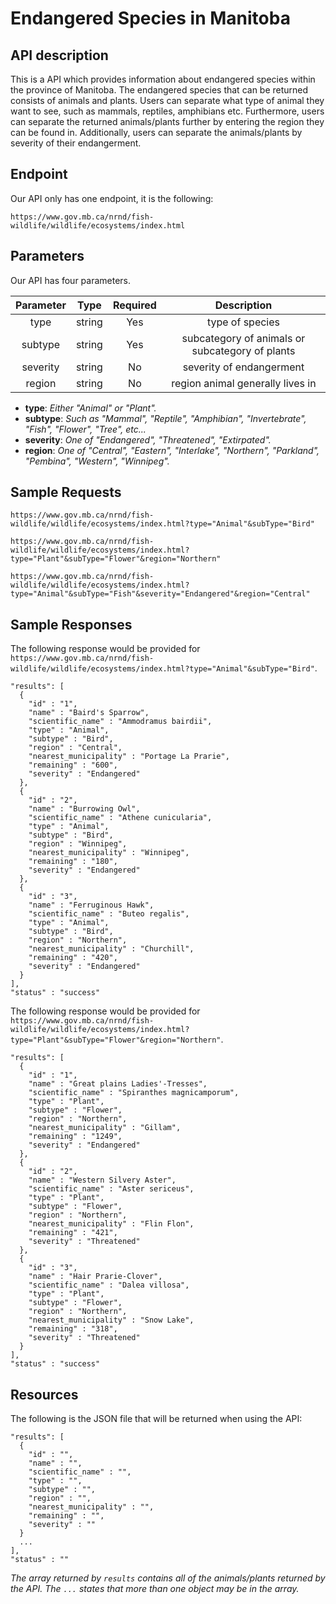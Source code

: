 # Endangered Species in Manitoba
## API description

This is a API which provides information about endangered species within the province of Manitoba. The endangered species that can be returned consists of animals and plants. Users can separate what type of animal they want to see, such as mammals, reptiles, amphibians etc. Furthermore, users can separate the returned animals/plants further by entering the region they can be found in. Additionally, users can separate the animals/plants by severity of their endangerment.

## Endpoint

Our API only has one endpoint, it is the following:

`https://www.gov.mb.ca/nrnd/fish-wildlife/wildlife/ecosystems/index.html`

## Parameters

Our API has four parameters.

| Parameter  | Type    | Required | Description |
| :-------:  | :--:    | :------: | :---------: |
| type       | string  | Yes      | type of species |
| subtype    | string  | Yes      | subcategory of animals or subcategory of plants|
| severity   | string  | No       | severity of endangerment |
| region     | string  | No       | region animal generally lives in |

- **type**: *Either "Animal" or "Plant".*
- **subtype**: *Such as "Mammal", "Reptile", "Amphibian", "Invertebrate", "Fish", "Flower", "Tree", etc...*
- **severity**: *One of "Endangered", "Threatened", "Extirpated".*
- **region**: *One of "Central", "Eastern", "Interlake", "Northern", "Parkland", "Pembina", "Western", "Winnipeg".*

## Sample Requests

`https://www.gov.mb.ca/nrnd/fish-wildlife/wildlife/ecosystems/index.html?type="Animal"&subType="Bird"`

`https://www.gov.mb.ca/nrnd/fish-wildlife/wildlife/ecosystems/index.html?type="Plant"&subType="Flower"&region="Northern"`

`https://www.gov.mb.ca/nrnd/fish-wildlife/wildlife/ecosystems/index.html?type="Animal"&subType="Fish"&severity="Endangered"&region="Central"`

## Sample Responses
The following response would be provided for `https://www.gov.mb.ca/nrnd/fish-wildlife/wildlife/ecosystems/index.html?type="Animal"&subType="Bird"`.
```
"results": [
  {
    "id" : "1",
    "name" : "Baird's Sparrow",
    "scientific_name" : "Ammodramus bairdii",
    "type" : "Animal",
    "subtype" : "Bird",
    "region" : "Central",
    "nearest_municipality" : "Portage La Prarie",
    "remaining" : "600",
    "severity" : "Endangered"
  },
  {
    "id" : "2",
    "name" : "Burrowing Owl",
    "scientific_name" : "Athene cunicularia",
    "type" : "Animal",
    "subtype" : "Bird",
    "region" : "Winnipeg",
    "nearest_municipality" : "Winnipeg",
    "remaining" : "180",
    "severity" : "Endangered"
  },
  {
    "id" : "3",
    "name" : "Ferruginous Hawk",
    "scientific_name" : "Buteo regalis",
    "type" : "Animal",
    "subtype" : "Bird",
    "region" : "Northern",
    "nearest_municipality" : "Churchill",
    "remaining" : "420",
    "severity" : "Endangered"
  }
],
"status" : "success"
```

The following response would be provided for `https://www.gov.mb.ca/nrnd/fish-wildlife/wildlife/ecosystems/index.html?type="Plant"&subType="Flower"&region="Northern"`.
```
"results": [
  {
    "id" : "1",
    "name" : "Great plains Ladies'-Tresses",
    "scientific_name" : "Spiranthes magnicamporum",
    "type" : "Plant",
    "subtype" : "Flower",
    "region" : "Northern",
    "nearest_municipality" : "Gillam",
    "remaining" : "1249",
    "severity" : "Endangered"
  },
  {
    "id" : "2",
    "name" : "Western Silvery Aster",
    "scientific_name" : "Aster sericeus",
    "type" : "Plant",
    "subtype" : "Flower",
    "region" : "Northern",
    "nearest_municipality" : "Flin Flon",
    "remaining" : "421",
    "severity" : "Threatened"
  },
  {
    "id" : "3",
    "name" : "Hair Prarie-Clover",
    "scientific_name" : "Dalea villosa",
    "type" : "Plant",
    "subtype" : "Flower",
    "region" : "Northern",
    "nearest_municipality" : "Snow Lake",
    "remaining" : "318",
    "severity" : "Threatened"
  }
],
"status" : "success"
```

## Resources
The following is the JSON file that will be returned when using the API:

```
"results": [
  {
    "id" : "",
    "name" : "",
    "scientific_name" : "",
    "type" : "",
    "subtype" : "",
    "region" : "",
    "nearest_municipality" : "",
    "remaining" : "",
    "severity" : ""
  }
  ...
],
"status" : ""
```

_The array returned by `results` contains all of the animals/plants returned by the API._
_The `...` states that more than one object may be in the array._
